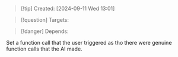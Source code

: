 
>[!tip] Created: [2024-09-11 Wed 13:01]

>[!question] Targets: 

>[!danger] Depends: 

Set a function call that the user triggered as tho there were genuine function calls that the AI made.